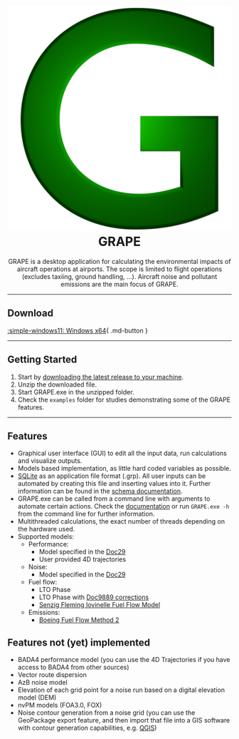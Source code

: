 <h1 align="center">
    <img src="Icon/GrapeIcon512.png" alt="GRAPE">
    <br />
    GRAPE
</h1>

<p align="center">
    GRAPE is a desktop application for calculating the environmental impacts of aircraft operations at airports. The scope is limited to flight operations (excludes taxiing, ground handling, ...). Aircraft noise and pollutant emissions are the main focus of GRAPE.
</p>

---

## Download

[:simple-windows11: Windows x64](https://github.com/goncaloroque30/GRAPE/releases/latest/download/GRAPE.zip){ .md-button }

---

## Getting Started

1. Start by [downloading the latest release to your machine](#download).
1. Unzip the downloaded file.
1. Start GRAPE.exe in the unzipped folder.
1. Check the `examples` folder for studies demonstrating some of the GRAPE features.

---
## Features

- Graphical user interface (GUI) to edit all the input data, run calculations and visualize outputs.
- Models based implementation, as little hard coded variables as possible.
- [SQLite](https://sqlite.org/) as an application file format (.grp). All user inputs can be automated by creating this file and inserting values into it. Further information can be found in the [schema documentation](./Schema/index.md).
- GRAPE.exe can be called from a command line with arguments to automate certain actions. Check the [documentation](./Application/CommandLineTool.md) or run `GRAPE.exe -h` from the command line for further information.
- Multithreaded calculations, the exact number of threads depending on the hardware used. 
- Supported models:
    - Performance:
        - Model specified in the [Doc29](https://ecac-ceac.org/documents/ecac-documents-and-international-agreements)
        - User provided 4D trajectories
    - Noise:
        - Model specified in the [Doc29](https://ecac-ceac.org/documents/ecac-documents-and-international-agreements)
    - Fuel flow:
        - LTO Phase
        - LTO Phase with [Doc9889 corrections](https://www.icao.int/publications/Documents/9889_cons_en.pdf)
        - [Senzig Fleming Iovinelle Fuel Flow Model](https://arc.aiaa.org/doi/10.2514/1.42025)
    - Emissions:
        - [Boeing Fuel Flow Method 2](https://jstor.org/stable/44657657)

## Features not (yet) implemented

- BADA4 performance model (you can use the 4D Trajectories if you have access to BADA4 from other sources)
- Vector route dispersion
- AzB noise model
- Elevation of each grid point for a noise run based on a digital elevation model (DEM)
- nvPM models (FOA3.0, FOX)
- Noise contour generation from a noise grid (you can use the GeoPackage export feature, and then import that file into a GIS software with contour generation capabilities, e.g. [QGIS](https://qgis.org))